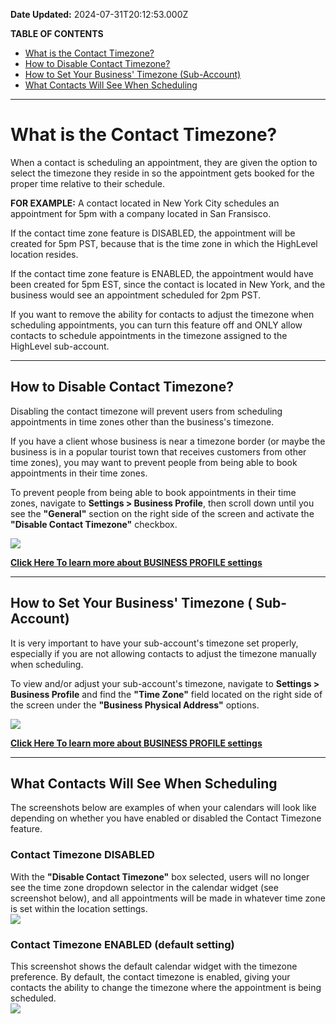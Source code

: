 **Date Updated:** 2024-07-31T20:12:53.000Z

**TABLE OF CONTENTS**

* [What is the Contact Timezone?](#What-is-the-Contact-Timezone?) [](#How-to-Disable-Contact-Timezone?)
* [How to Disable Contact Timezone?](#How-to-Disable-Contact-Timezone?) [](#How-to-Set-Your-Business'-Timezone-%28Sub-Account%29)
* [How to Set Your Business' Timezone (Sub-Account)](#How-to-Set-Your-Business'-Timezone-%28Sub-Account%29) [](#What-Contacts-Will-See-When-Scheduling)
* [What Contacts Will See When Scheduling](#What-Contacts-Will-See-When-Scheduling)

---

# **What is the Contact Timezone?**

When a contact is scheduling an appointment, they are given the option to select the timezone they reside in so the appointment gets booked for the proper time relative to their schedule.

  
**FOR EXAMPLE:**
A contact located in New York City schedules an appointment for 5pm with a company located in San Fransisco.  
  
If the contact time zone feature is DISABLED, the appointment will be created for 5pm PST, because that is the time zone in which the HighLevel location resides.  
  
If the contact time zone feature is ENABLED, the appointment would have been created for 5pm EST, since the contact is located in New York, and the business would see an appointment scheduled for 2pm PST.

  
If you want to remove the ability for contacts to adjust the timezone when scheduling appointments, you can turn this feature off and ONLY allow contacts to schedule appointments in the timezone assigned to the HighLevel sub-account.

---

## **How to Disable Contact Timezone?**

Disabling the contact timezone will prevent users from scheduling appointments in time zones other than the business's timezone.

  
If you have a client whose business is near a timezone border (or maybe the business is in a popular tourist town that receives customers from other time zones), you may want to prevent people from being able to book appointments in their time zones.

  
To prevent people from being able to book appointments in their time zones, navigate to **Settings > Business Profile**, then scroll down until you see the **"General"** section on the right side of the screen and activate the **"Disable Contact Timezone"** checkbox.

![](https://s3.amazonaws.com/cdn.freshdesk.com/data/helpdesk/attachments/production/155030185542/original/DgO5KET5wV9we4ObDucJ6JN8nyQqbPLa_A.jpg?1722368528)

  
**[Click Here To learn more about BUSINESS PROFILE settings](https://help.gohighlevel.com/en/support/solutions/articles/48000982605)**

---

## **How to Set Your Business' Timezone (** **Sub-Account)**

It is very important to have your sub-account's timezone set properly, especially if you are not allowing contacts to adjust the timezone manually when scheduling.

  
To view and/or adjust your sub-account's timezone, navigate to **Settings > Business Profile** and find the **"Time Zone"** field located on the right side of the screen under the **"Business Physical Address"** options.

![](https://s3.amazonaws.com/cdn.freshdesk.com/data/helpdesk/attachments/production/155030185645/original/pNMEWsxjngCfxul2zRC9UXhcjrjGQJ9Fmw.jpg?1722368816)

  
**[Click Here To learn more about BUSINESS PROFILE settings](https://help.gohighlevel.com/en/support/solutions/articles/48000982605)**

---

## **What Contacts Will See When Scheduling**

The screenshots below are examples of when your calendars will look like depending on whether you have enabled or disabled the Contact Timezone feature.

  
### **Contact Timezone DISABLED**

With the **"Disable Contact Timezone"** box selected, users will no longer see the time zone dropdown selector in the calendar widget (see screenshot below), and all appointments will be made in whatever time zone is set within the location settings.  
![](https://s3.amazonaws.com/cdn.freshdesk.com/data/helpdesk/attachments/production/155030186366/original/jZ-Jgu1BtPmbg8rscBwSlYD0lnd2gjz7Mw.png?1722370719)

  
### **Contact Timezone ENABLED (default setting)**

This screenshot shows the default calendar widget with the timezone preference. By default, the contact timezone is enabled, giving your contacts the ability to change the timezone where the appointment is being scheduled.  
![](https://s3.amazonaws.com/cdn.freshdesk.com/data/helpdesk/attachments/production/155030186371/original/3sjZovqDBwEYwt-p7AbqM4Z6LYxzkKnJPw.png?1722370727)

##   
  
  